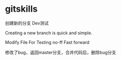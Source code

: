 # gitskills


创建新的分支 Dev测试

Creating a new branch is quick and simple.


Modify File For Testing no-ff Fast forward

修改了bug，返回master分支，合并代码后，删除bug分支